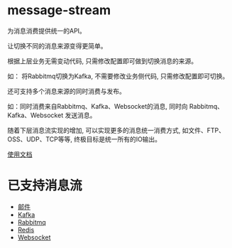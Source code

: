 # message-stream

为消息消费提供统一的API。

让切换不同的消息来源变得更简单。

根据上层业务无需变动代码, 只需修改配置即可做到切换消息的来源。

如： 将Rabbitmq切换为Kafka, 不需要修改业务侧代码, 只需修改配置即可切换。

还可支持多个消息来源的同时消费与发布。

如：同时消费来自Rabbitmq、Kafka、Websocket的消息, 同时向 Rabbitmq、Kafka、Websocket 发送消息。

随着下层消息流实现的增加, 可以实现更多的消息统一消费方式, 如文件、FTP、OSS、UDP、TCP等等, 终极目标是统一所有的IO输出。

[使用文档](./message-stream-api)

# 已支持消息流

* [邮件](./message-stream-email)
* [Kafka](./message-stream-kafka)
* [Rabbitmq](./message-stream-rabbitmq)
* [Redis](./message-stream-redis)
* [Websocket](./message-stream-websocket)